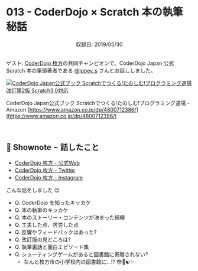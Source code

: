 # 013 - CoderDojo × Scratch 本の執筆秘話
<div style="text-align: center;">収録日: 2019/05/30</div><br>

ゲスト: [CoderDojo 枚方](https://coderdojo-hirakata.org/)の共同チャンピオンで、CoderDojo Japan 公式 Scratch 本の筆頭著者である [@ippey_s](https://twitter.com/ippey_s) さんとお話ししました。

[![CoderDojo Japan公式ブック Scratchでつくる!たのしむ!プログラミング道場 改訂第2版 Scratch3.0対応](/img/sotechsha-2_book-cover.png)](https://www.amazon.co.jp/dp/4800712386/)

CoderDojo Japan公式ブック Scratchでつくる!たのしむ!プログラミング道場 - Amazon
[https://www.amazon.co.jp/dp/4800712386/](https://www.amazon.co.jp/dp/4800712386/)

<br>

## 📝 Shownote − 話したこと

- [CoderDojo 枚方 - 公式Web](https://coderdojo-hirakata.org/)
- [CoderDojo 枚方 - Twitter](https://twitter.com/coderhirakata)
- [CoderDojo 枚方 - Instagram](https://www.instagram.com/coderhirakata/)

こんな話をしました 😉

- Q. CoderDojo を知ったキッカケ
- Q. 本の執筆のキッカケ
- Q. 本のストーリー・コンテンツが決まった経緯
- Q. 工夫した点、苦労した点
- Q. 反響やフィードバックはあった?
- Q. 改訂版の見どころは?
- Q. 執筆裏話と面白エピソード集
- Q. シューティングゲームがあると図書館に寄贈されない?
   - なんと枚方市の小学校内の図書館に...!? 😳🏫☯️✨
